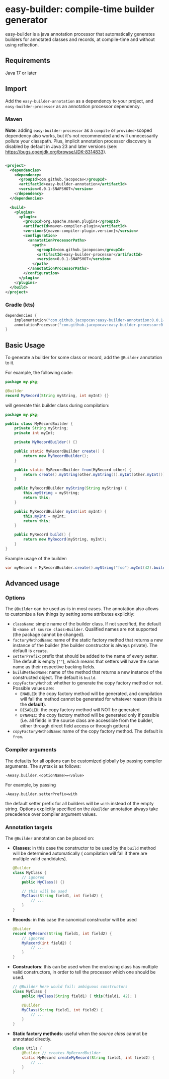 # easy-builder: compile-time builder generator

easy-builder is a java annotation processor that automatically generates builders
for annotated classes and records, at compile-time and without using reflection.

## Requirements

Java 17 or later

## Import

Add the `easy-builder-annotation` as a dependency to your project, and `easy-builder-processor`
as an annotation processor dependency.

### Maven

**Note**: adding `easy-builder-processor` as a `compile` or `provided`-scoped dependency also works, but it's not recommended and will
unnecessarily pollute your classpath. Plus, implicit annotation processor discovery is disabled by default
in Java 23 and later versions (see: https://bugs.openjdk.org/browse/JDK-8314833).

```xml

<project>
  <dependencies>
    <dependency>
      <groupId>com.github.jacopocav</groupId>
      <artifactId>easy-builder-annotation</artifactId>
      <version>0.0.1-SNAPSHOT</version>
    </dependency>
  </dependencies>

  <build>
    <plugins>
      <plugin>
        <groupId>org.apache.maven.plugins</groupId>
        <artifactId>maven-compiler-plugin</artifactId>
        <version>${maven-compiler-plugin.version}</version>
        <configuration>
          <annotationProcessorPaths>
            <path>
              <groupId>com.github.jacopocav</groupId>
              <artifactId>easy-builder-processor</artifactId>
              <version>0.0.1-SNAPSHOT</version>
            </path>
          </annotationProcessorPaths>
        </configuration>
      </plugin>
    </plugins>
  </build>
</project>
```

### Gradle (kts)

```kotlin
dependencies {
    implementation("com.github.jacopocav:easy-builder-annotation:0.0.1-SNAPSHOT")
    annotationProcessor("com.github.jacopocav:easy-builder-processor:0.0.1-SNAPSHOT")
}
```

## Basic Usage

To generate a builder for some class or record, add the `@Builder` annotation to it.

For example, the following code:

```java
package my.pkg;

@Builder
record MyRecord(String myString, int myInt) {}
```

will generate this builder class during compilation:

```java
package my.pkg;

public class MyRecordBuilder {
    private String myString;
    private int myInt;

    private MyRecordBuilder() {}

    public static MyRecordBuilder create() {
        return new MyRecordBuilder();
    }

    public static MyRecordBuilder from(MyRecord other) {
        return create().myString(other.myString()).myInt(other.myInt());
    }

    public MyRecordBuilder myString(String myString) {
        this.myString = myString;
        return this;
    }

    public MyRecordBuilder myInt(int myInt) {
        this.myInt = myInt;
        return this;
    }

    public MyRecord build() {
        return new MyRecord(myString, myInt);
    }
}
```

Example usage of the builder:

```java
var myRecord = MyRecordBuilder.create().myString("foo").myInt(42).build();
```

## Advanced usage

### Options

The `@Builder` can be used as-is in most cases. The annotation also allows to customize a few things by setting some
attributes explicitly:

- `className`: simple name of the builder class. If not specified, the default is `<name of source class>Builder`.
  Qualified names are not supported (the package cannot be changed).
- `factoryMethodName`: name of the static factory method that returns a new instance of the builder (the builder
  constructor is always private). The default is `create`.
- `setterPrefix`: prefix that should be added to the name of every setter. The default is empty (`""`), which means that
  setters will have the same name as their respective backing fields.
- `buildMethodName`: name of the method that returns a new instance of the constructed object. The default is `build`.
- `copyFactoryMethod`: whether to generate the copy factory method or not. Possible values are:
    - `ENABLED`: the copy factory method will be generated, and compilation will fail the method cannot be
      generated for whatever reason (this is the **default**).
    - `DISABLED`: the copy factory method will NOT be generated.
    - `DYNAMIC`: the copy factory method will be generated only if possible (i.e. all fields in the source class are
      accessible from the builder, either through direct field access or through getters)
- `copyFactoryMethodName`: name of the copy factory method. The default is `from`.

### Compiler arguments

The defaults for all options can be customized globally by passing compiler arguments.
The syntax is as follows:

```
-Aeasy.builder.<optionName>=<value>
```

For example, by passing

```
-Aeasy.builder.setterPrefix=with
```

the default setter prefix for all builders will be `with` instead of the empty string.
Options explicitly specified on the `@Builder` annotation always take precedence over compiler argument values.

### Annotation targets

The `@Builder` annotation can be placed on:

- **Classes**: in this case the constructor to be used by the `build` method will be determined automatically (
  compilation will fail if there are multiple valid candidates).
    ```java
    @Builder
    class MyClass {
        // ignored
        public MyClass() {}
  
        // this will be used
        MyClass(String field1, int field2) {
            // ...
        }
    }
    ```
- **Records**: in this case the canonical constructor will be used
    ```java
    @Builder
    record MyRecord(String field1, int field2) {
        // ignored
        MyRecord(int field2) {
            // ...
        }
    }
    ```
- **Constructors**: this can be used when the enclosing class has multiple valid constructors, in order to tell the
  processor which one should be used.
    ```java
    // @Builder here would fail: ambiguous constructors
    class MyClass {
        public MyClass(String field1) { this(field1, 42); }
  
        @Builder
        MyClass(String field1, int field2) {
            // ...
        }
    }
    ```
- **Static factory methods**: useful when the *source class* cannot be annotated directly.
    ```java
    class Utils {
        @Builder // creates MyRecordBuilder
        static MyRecord createMyRecord(String field1, int field2) {
            // ...
        }
    }
    ```